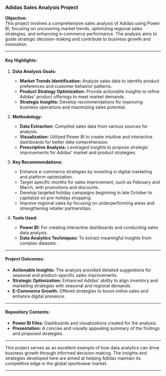 ### Adidas Sales Analysis Project

**Objective:**  
This project involves a comprehensive sales analysis of Adidas using Power BI, focusing on uncovering market trends, optimizing regional sales strategies, and enhancing e-commerce performance. The analysis aims to guide strategic decision-making and contribute to business growth and innovation.

---

#### **Key Highlights:**

1. **Data Analysis Goals:**
   - **Market Trends Identification:** Analyze sales data to identify product preferences and customer behavior patterns.
   - **Product Strategy Optimization:** Provide actionable insights to refine Adidas' product offerings to meet market demands.
   - **Strategic Insights:** Develop recommendations for improving business operations and maximizing sales potential.

2. **Methodology:**
   - **Data Extraction:** Compiled sales data from various sources for analysis.
   - **Visualization:** Utilized Power BI to create intuitive and interactive dashboards for better data comprehension.
   - **Prescriptive Analysis:** Leveraged insights to propose strategic improvements for Adidas' market and product strategies.

3. **Key Recommendations:**
   - Enhance e-commerce strategies by investing in digital marketing and platform optimization.
   - Target specific months for sales improvement, such as February and March, with promotions and discounts.
   - Develop targeted holiday campaigns beginning in late October to capitalize on pre-holiday shopping.
   - Improve regional sales by focusing on underperforming areas and strengthening retailer partnerships.

4. **Tools Used:**
   - **Power BI:** For creating interactive dashboards and conducting sales data analysis.
   - **Data Analytics Techniques:** To extract meaningful insights from complex datasets.

---

#### **Project Outcomes:**

- **Actionable Insights:** The analysis provided detailed suggestions for seasonal and product-specific sales improvements.
- **Strategic Optimization:** Enhanced Adidas' ability to align inventory and marketing strategies with seasonal and regional demands.
- **E-Commerce Growth:** Offered strategies to boost online sales and enhance digital presence.

---

#### **Repository Contents:**

- **Power BI Files:** Dashboards and visualizations created for the analysis.
- **Presentation:** A concise and visually appealing summary of the findings and proposed strategies.

---

This project serves as an excellent example of how data analytics can drive business growth through informed decision-making. The insights and strategies developed here are aimed at helping Adidas maintain its competitive edge in the global sportswear market.

--- 
